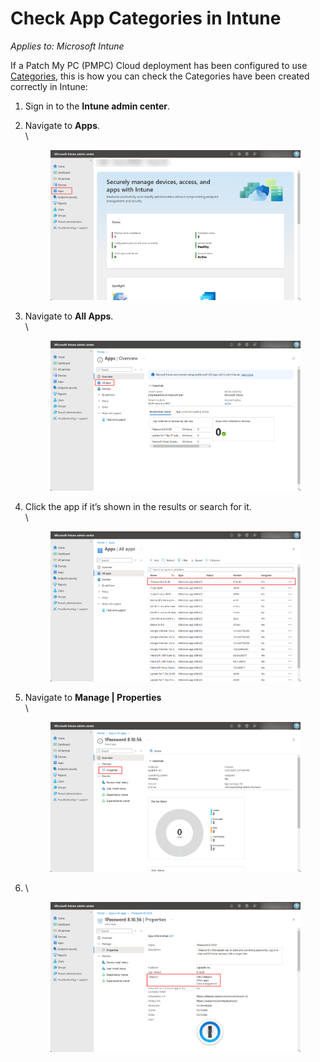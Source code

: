 # Check App Categories in Intune

_Applies to: Microsoft Intune_

If a Patch My PC (PMPC) Cloud deployment has been configured to use [Categories](../../cloud-deployments/deploying-an-app-using-cloud/cloud-configurations-deployment-tab/categories-deployments.md), this is how you can check the Categories have been created correctly in Intune:

1. Sign in to the **Intune admin center**.
2.  Navigate to **Apps**.\
    \


    <figure><img src="../../../_images/gitbook/image%20%28281%29.png" alt="Navigating to “Apps”"><figcaption></figcaption></figure>


3.  Navigate to **All Apps**.\
    \


    <figure><img src="../../../_images/gitbook/image%20%28282%29.png" alt="Navigating to “All Apps”"><figcaption></figcaption></figure>


4.  Click the app if it’s shown in the results or search for it.\
    \


    <figure><img src="../../../_images/gitbook/image%20%28283%29.png" alt="Clicking the app if it’s shown in the results or searching for it"><figcaption></figcaption></figure>


5.  Navigate to **Manage | Properties**\
    \


    <figure><img src="../../../_images/gitbook/image%20%28284%29.png" alt="Navigating to “Manage | Properties”"><figcaption></figcaption></figure>




6.  \


    <figure><img src="../../../_images/gitbook/image%20%28285%29.png" alt="List of Categories is shown in the “Category” field."><figcaption></figcaption></figure>
